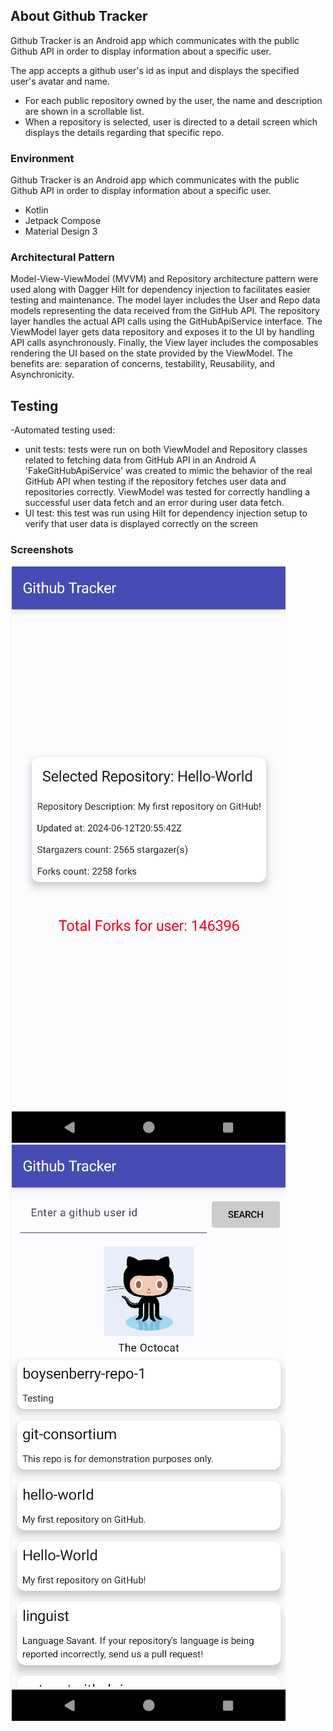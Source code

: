 ## About Github Tracker

Github Tracker is an Android app which communicates with the public Github API in order to display
information about a specific user.

The app accepts a github user's id as input and displays the specified user's avatar and name.

- For each public repository owned by the user, the name and description are shown in a scrollable list.
- When a repository is selected, user is directed to a detail screen which displays the details regarding that specific repo.

### Environment

Github Tracker is an Android app which communicates with the public Github API in order to display
information about a specific user.
* Kotlin
* Jetpack Compose
* Material Design 3

### Architectural Pattern

Model-View-ViewModel (MVVM) and Repository architecture pattern were used along with Dagger Hilt for dependency injection to facilitates easier testing and maintenance.
The model layer includes the User and Repo data models representing the data received from the GitHub API.
The repository layer handles the actual API calls using the GitHubApiService interface.
The ViewModel layer gets data repository and exposes it to the UI by handling API calls asynchronously.
Finally, the View layer includes the composables rendering the UI based on the state provided by the ViewModel.
The benefits are: separation of concerns, testability, Reusability, and Asynchronicity.

## Testing
-Automated testing used:
* unit tests: tests were run on both ViewModel and Repository classes related to fetching data from GitHub API in an Android
A 'FakeGitHubApiService' was created to mimic the behavior of the real GitHub API when testing if the repository fetches user data and repositories correctly.
ViewModel was tested for correctly handling a successful user data fetch and an error during user data fetch.
* UI test: this test was run using Hilt for dependency injection setup to verify that user data is displayed correctly on the screen

### Screenshots

<img src="./assets/Image1.png"> 
<img src="./assets/Image2.png"> 


